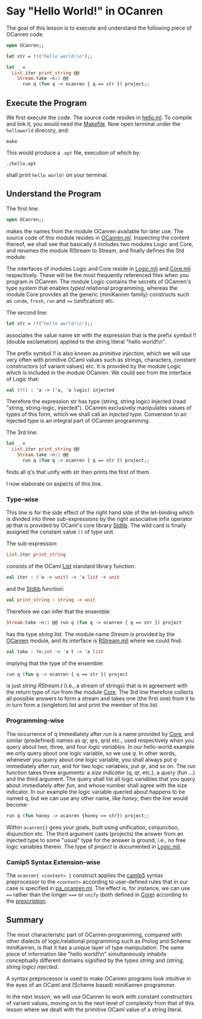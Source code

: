 # Say "Hello World!" in OCanren

The goal of this lesson is to execute and understand the
following piece of OCanren code.

```ocaml
open OCanren;;

let str = !!("hello world!\n");;

let _ =
  List.iter print_string @@
    Stream.take ~n:1 @@
      run q (fun q -> ocanren { q == str }) project;;
```

##  Execute the Program

We first execute the code. The source code resides in [hello.ml](hello.ml).
To compile and link it, you would need the [Makefile](Makefile).
Now open terminal under the `helloworld` direcory, and:
```
make
```
This would produce a `.opt` file, execution of which by:
```
./hello.opt
```
shall print `hello world!` on your terminal.

## Understand the Program

The first line:
```ocaml
open OCanren;;
```
makes the names from the module OCanren available for later use.
The source code of this module resides in
[OCanren.ml](../../Installation/ocanren/src/OCanren.ml). 
Inspecting the content thereof,  we shall see that basically
it includes two modules Logic and Core, and renames the module RStream
to Stream, and finally defines the Std module.

The interfaces of modules
Logic and Core reside in [Logic.mli](../../Installation/ocanren/src/core/Logic.mli)
and [Core.mli](../../Installation/ocanren/src/core/Core.mli) respectively. These will
be the most frequently referenced files when you program in OCanren. The
module Logic contains the secrets of OCanren's type system that enables
_typed_ relational programming, whereas the module Core provides all the
generic (miniKanren family) constructs such as `conde`, `fresh`, `run` and `==`
(unification) etc.

The second line:
```ocaml
let str = !!("hello world!\n");;
```
associates the value name str with the expression that
is the prefix symbol !! (double exclamation) applied to the
string literal "hello world!\n".

The prefix symbol !! is also known as
_primitive injection_, which we will use very often with primitive
OCaml values such as strings, characters, constant constructors
(of variant values) etc.  It is provided by the module
Logic which is included in the module OCanren. We could see from the
interface of Logic that:
```ocaml
val (!!) : 'a -> ('a, 'a logic) injected
```
Therefore the expression str has type (string, string logic) injected (read "string, string-logic, injected").
OCanren exclusively manipulates values of types of this form, which we
shall call an _injected type_. Conversion to an injected type is
 an integral part of OCanren programming.


The 3rd line:
```ocaml
let _ =
  List.iter print_string @@
    Stream.take ~n:1 @@
      run q (fun q -> ocanren { q == str }) project;;
``` 
finds all q's that unify with str then prints the first of them.

I now elaborate on aspects of this line.

### Type-wise

This line is for the side effect of the right hand side of the let-binding which
is divided into three sub-expressions by the right associative infix
operator `@@` that is provided by OCaml's core library
[Stdlib](http://caml.inria.fr/pub/docs/manual-ocaml/libref/Stdlib.html).
The wild card is finally assigned the constant value `()` of type unit.


The sub-expression:
```ocaml
List.iter print_string
```
consists of the OCaml [List](http://caml.inria.fr/pub/docs/manual-ocaml/libref/List.html)
standard library function:
```ocaml
val iter : ('a -> unit) -> 'a list -> unit
```
and the [Stdlib](http://caml.inria.fr/pub/docs/manual-ocaml/libref/Stdlib.html) function:
```ocaml
val print_string : string -> unit
```
Therefore we can infer that the ensemble:
```ocaml
Stream.take ~n:1 @@ run q (fun q -> ocanren { q == str }) project
```
has the type _string list_. The module name _Stream_ is provided by the
[OCanren](../../Installation/ocanren/src/OCanren.ml#L22) module, and its interface is
[RStream.mli](../../Installation/ocanren/src/core/RStream.mli) where we could find:
```ocaml
val take : ?n:int -> 'a t -> 'a list
```
implying that the type of the ensemble:
```ocaml
run q (fun q -> ocanren { q == str }) project
```
is just _string RStream.t_ (i.e., a stream of strings) that is in agreement with the return
type of _run_ from the module [Core](../../Installation/ocanren/src/core/Core.mli#L120). The 3rd line therefore
collects all possible answers to form a stream and takes one (the first one) from it to in turn
form a (singleton) list and print the member of this list.

### Programming-wise

The occurrence of q immediately after _run_ is a name provided by
 [Core](../../Installation/ocanren/src/core/Core.mli#L225), and similar (predefined) names
as qr, qrs, qrst etc., used respectively when you query about two, three, and four
_logic variables_. In our hello-world example we only query about one logic variable, so we
use _q_. In other words, whenever you query about one logic variable, you shall always put
_q_ immediately after _run_, and for two logic variables, put _qr_, and so on. The _run_ function
takes three arguments: a _size indicator_ (q, qr, etc.), a _query_ (fun ...) and the third
argument. The query shall list all logic variables that you query about immediately after
_fun_, and whose number shall agree with the size indicator. In our example the logic variable
 queried about happens to be named q, but we can use any other name, like _honey_, then the
line would become:
```ocaml
run q (fun honey -> ocanren {honey == str}) project;;
```
Within `ocanren{}` goes your
goals, built using unification, conjunction, disjunction etc. The third argument
casts (projects) the
answer from an injected type to some "usual" type for
the answer is ground, i.e.,  no free logic variables therein. The type of _project_ is
documented in [Logic.mli](../../Installation/ocanren/src/core/Logic.mli#L128).


### Camlp5 Syntax Extension-wise

The `ocanren{ <content> }` construct applies the [camlp5](https://camlp5.github.io/)
syntax preprocessor to the `<content>` according to user-defined rules that in our case is
 specified in [pa_ocanren.ml](../../Installation/ocanren/camlp5/pa_ocanren.ml).
 The effect is, for instance, we can use `==` rather than the longer `===` or `unify`
(both defined in [Core](../../Installation/ocanren/src/core/Core.mli#L36)) according to the [prescription](../../Installation/ocanren/camlp5/pa_ocanren.ml#L238).

## Summary

The most characteristic part of OCanren programming, compared with other dialects
of logic/relational programming such as Prolog and Scheme miniKanren, is that it has
a unique layer of type manipulation: The same piece of information like
"hello world!\n" simultaneously inhabits conceptually different domains signified
by the types _string_ and _(string, string logic) injected_.

A syntax preprocessor is used to make OCanren programs look intuitive in the eyes of an OCaml and
(Scheme based) miniKanren programmer.

In the next lesson, we will use OCanren to work with
constant constructors of variant values, moving on to the next level of complexity from that of
this lesson where we dealt with the primitive OCaml value of a string literal. 

